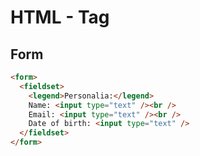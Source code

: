 # HTML - Tag

## Form

```html
<form>
  <fieldset>
    <legend>Personalia:</legend>
    Name: <input type="text" /><br />
    Email: <input type="text" /><br />
    Date of birth: <input type="text" />
  </fieldset>
</form>
```
